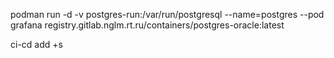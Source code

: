 podman run -d -v postgres-run:/var/run/postgresql --name=postgres --pod grafana registry.gitlab.nglm.rt.ru/containers/postgres-oracle:latest

ci-cd add +s